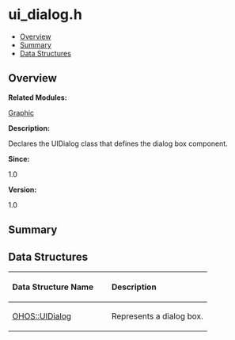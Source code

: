 # ui\_dialog.h<a name="ZH-CN_TOPIC_0000001054879516"></a>

-   [Overview](#section1119844236165629)
-   [Summary](#section1051597737165629)
-   [Data Structures](#nested-classes)

## **Overview**<a name="section1119844236165629"></a>

**Related Modules:**

[Graphic](Graphic.md)

**Description:**

Declares the UIDialog class that defines the dialog box component. 

**Since:**

1.0

**Version:**

1.0

## **Summary**<a name="section1051597737165629"></a>

## Data Structures<a name="nested-classes"></a>

<a name="table392012232165629"></a>
<table><thead align="left"><tr id="row1369888529165629"><th class="cellrowborder" valign="top" width="50%" id="mcps1.1.3.1.1"><p id="p217149378165629"><a name="p217149378165629"></a><a name="p217149378165629"></a>Data Structure Name</p>
</th>
<th class="cellrowborder" valign="top" width="50%" id="mcps1.1.3.1.2"><p id="p1654122252165629"><a name="p1654122252165629"></a><a name="p1654122252165629"></a>Description</p>
</th>
</tr>
</thead>
<tbody><tr id="row1217098348165629"><td class="cellrowborder" valign="top" width="50%" headers="mcps1.1.3.1.1 "><p id="p144966313165629"><a name="p144966313165629"></a><a name="p144966313165629"></a><a href="OHOS-UIDialog.md">OHOS::UIDialog</a></p>
</td>
<td class="cellrowborder" valign="top" width="50%" headers="mcps1.1.3.1.2 "><p id="p1858982504165629"><a name="p1858982504165629"></a><a name="p1858982504165629"></a>Represents a dialog box. </p>
</td>
</tr>
</tbody>
</table>

